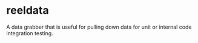 # reeldata
A data grabber that is useful for pulling down data for unit or internal code integration testing. 
